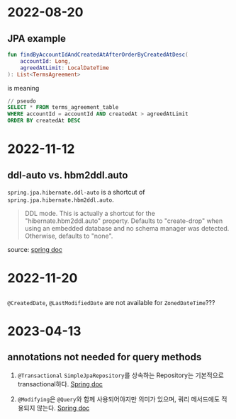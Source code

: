 # 2022-08-20
## JPA example
```kotlin
fun findByAccountIdAndCreatedAtAfterOrderByCreatedAtDesc(
    accountId: Long,
    agreedAtLimit: LocalDateTime
): List<TermsAgreement>
```
is meaning
```sql
// pseudo
SELECT * FROM terms_agreement_table
WHERE accountId = accountId AND createdAt > agreedAtLimit
ORDER BY createdAt DESC
```

# 2022-11-12
## ddl-auto vs. hbm2ddl.auto
`spring.jpa.hibernate.ddl-auto` is a shortcut of `spring.jpa.hibernate.hbm2ddl.auto`.

> DDL mode. This is actually a shortcut for the "hibernate.hbm2ddl.auto" property. Defaults to "create-drop" when using an embedded database and no schema manager was detected. Otherwise, defaults to "none".

source: [spring doc](https://docs.spring.io/spring-boot/docs/current/reference/htmlsingle/#spring.jpa.hibernate.ddl-auto)

# 2022-11-20
## 
`@CreatedDate`, `@LastModifiedDate` are not available for `ZonedDateTime`???

# 2023-04-13
## annotations not needed for query methods
1. `@Transactional`
`SimpleJpaRepository`를 상속하는 Repository는 기본적으로 transactional하다.
[Spring doc](https://docs.spring.io/spring-data/jpa/docs/3.0.3/reference/html/#transactions)

2. `@Modifying`은 `@Query`와 함께 사용되어야지만 의미가 있으며, 쿼리 메서드에도 적용되지 않는다.
[Spring doc](https://docs.spring.io/spring-data/data-jpa/docs/3.0.3/api/org/springframework/data/jpa/repository/Modifying.html)
